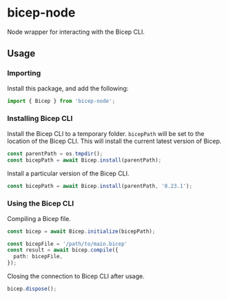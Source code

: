 # bicep-node
Node wrapper for interacting with the Bicep CLI.

## Usage

### Importing
Install this package, and add the following:
```typescript
import { Bicep } from 'bicep-node';
```

### Installing Bicep CLI
Install the Bicep CLI to a temporary folder. `bicepPath` will be set to the location of the Bicep CLI. This will install the current latest version of Bicep.
```typescript
const parentPath = os.tmpdir();
const bicepPath = await Bicep.install(parentPath);
```

Install a particular version of the Bicep CLI.
```typescript
const bicepPath = await Bicep.install(parentPath, '0.23.1');
```

### Using the Bicep CLI
Compiling a Bicep file.
```typescript
const bicep = await Bicep.initialize(bicepPath);

const bicepFile = '/path/to/main.bicep'
const result = await bicep.compile({ 
  path: bicepFile,
});
```

Closing the connection to Bicep CLI after usage.
```typescript
bicep.dispose();
```